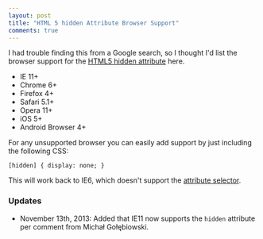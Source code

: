 ```yaml
---
layout: post
title: "HTML 5 hidden Attribute Browser Support"
comments: true
---
```


I had trouble finding this from a Google search, so I thought I'd list the browser support for the [HTML5 hidden attribute](http://www.whatwg.org/specs/web-apps/current-work/multipage/editing.html#the-hidden-attribute) here.

* IE 11+
* Chrome 6+
* Firefox 4+
* Safari 5.1+
* Opera 11+
* iOS 5+
* Android Browser 4+

For any unsupported browser you can easily add support by just including the following CSS:

<pre class="language-css"><code class="language-css">[hidden] { display: none; }
</code></pre>

This will work back to IE6, which doesn't support the [attribute selector](https://developer.mozilla.org/en-US/docs/CSS/Attribute_selectors).

<h3 id="updates">Updates</h3>

* November 13th, 2013: Added that IE11 now supports the `hidden` attribute per comment from Michał Gołębiowski.
